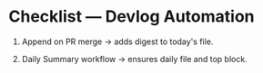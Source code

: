 # Checklist — Devlog Automation

1) Append on PR merge → adds digest to today's file.

2) Daily Summary workflow → ensures daily file and top block.
